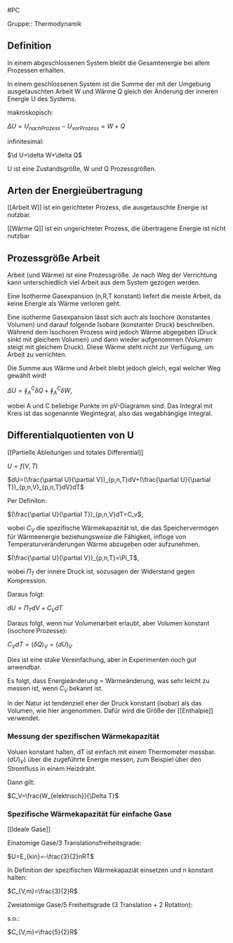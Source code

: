 #PC

Gruppe:: Thermodynamik

## Definition

In einem abgeschlossenen System bleibt die Gesamtenergie bei allem Prozessen erhalten.

In einem geschlossenen System ist die Summe der mit der Umgebung ausgetauschten Arbeit W und Wärme Q gleich der Änderung der inneren Energie U des Systems.

makroskopisch:

$\Delta U=U_{nach Prozess}-U_{vor Prozess}=W+Q$

infinitesimal:

$\d U=\delta W+\delta Q$

U ist eine Zustandsgröße, W und Q Prozessgrößen.

## Arten der Energieübertragung

[[Arbeit W]] ist ein gerichteter Prozess, die ausgetauschte Energie ist nutzbar.

[[Wärme Q]] ist ein ungerichteter Prozess, die übertragene Energie ist nicht nutzbar

## Prozessgröße Arbeit

Arbeit (und Wärme) ist eine Prozessgröße. Je nach Weg der Verrichtung kann unterschiedlich viel Arbeit aus dem System gezogen werden. 

Eine Isotherme Gasexpansion (n,R,T konstant) liefert die meiste Arbeit, da keine Energie als Wärme verloren geht. 

Eine isotherme Gasexpansion lässt sich auch als Isochore (konstantes Volumen) und darauf folgende Isobare (konstanter Druck) beschreiben. Während dem Isochoren Prozess wird jedoch Wärme abgegeben (Druck sinkt mit gleichem Volumen) und dann wieder aufgenommen (Volumen steigt mit gleichem Druck). Diese Wärme steht nicht zur Verfügung, um Arbeit zu verrichten.

Die Summe aus Wärme und Arbeit bleibt jedoch gleich, egal welcher Weg gewählt wird!

$\Delta U=\oint_A^C\delta Q+\oint_A^C\delta W$,

wobei A und C beliebige Punkte im pV-Diagramm sind. Das Integral mit Kreis ist das sogenannte Wegintegral, also das wegabhängige Integral.

## Differentialquotienten von U

[[Partielle Ableitungen und totales Differential]]

$U=f(V,T)$

$dU=(\frac{\partial U}{\partial V})_{p,n,T}dV+(\frac{\partial U}{\partial T})_{p,n,V)_{p,n,T}dV}dT$

Per Definiton: 

$(\frac{\partial U}{\partial T})_{p,n,V}dT=C_v$,

wobei $C_V$ die spezifische Wärmekapazität ist, die das Speichervermögen für Wärmeenergie beziehungsweise die Fähigkeit, infloge von Temperaturveränderungen Wärme abzugeben oder aufzunehmen.

$(\frac{\partial U}{\partial V})_{p,n,T}=\Pi_T$,

wobei $\Pi_T$ der innere Druck ist, sozusagen der Widerstand gegen Kompression.

Daraus folgt:

$dU=\Pi_T dV+C_V dT$

Daraus folgt, wenn nur Volumenarbeit erlaubt, aber Volumen konstant (isochore Prozesse):

$C_V dT = (\delta Q)_V = (dU)_V$

Dies ist eine stake Vereinfachung, aber in Experimenten noch gut anwendbar.

Es folgt, dass Energieänderung = Wärmeänderung, was sehr leicht zu messen ist, wenn $C_V$ bekannt ist.

In der Natur ist tendenziell eher der Druck konstant (isobar) als das Volumen, wie hier angenommen. Dafür wird die Größe der [[Enthalpie]] verwendet.

### Messung der spezifischen Wärmekapazität

Voluen konstant halten, dT ist einfach mit einem Thermometer messbar. 
$(dU)_V)$ über die zugeführte Energie messen, zum Beispiel über den Stromfluss in einem Heizdraht. 

Dann gilt:

$C_V=\frac{W_{elektrisch}}{\Delta T}$

### Spezifische Wärmekapazität für einfache Gase

[[Ideale Gase]]

Einatomige Gase/3 Translationsfreiheitsgrade:

$U=E_{kin}=-\frac{3}{2}nRT$

In Definition der spezifischen Wärmekapaziät einsetzen und n konstant halten:

$C_{V,m}=\frac{3}{2}R$

Zweiatomige Gase/5 Freiheitsgrade (3 Translation + 2 Rotation):

s.o.:

$C_{V,m}=\frac{5}{2}R$

